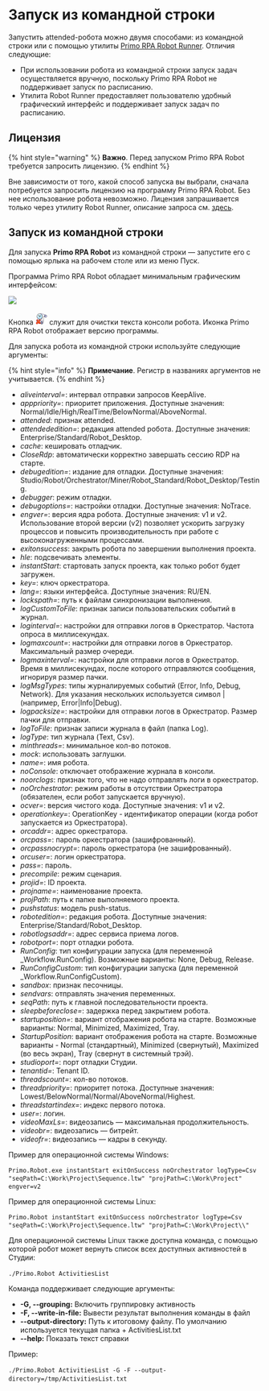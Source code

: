 # Запуск из командной строки

Запустить attended-робота можно двумя способами: из командной строки или с помощью утилиты [Primo RPA Robot Runner](https://docs.primo-rpa.ru/primo-rpa/primo-robot/robot-runner). Отличия следующие:
* При использовании робота из командной строки запуск задач осуществляется вручную, поскольку Primo RPA Robot не поддерживает запуск по расписанию. 
* Утилита Robot Runner предоставляет пользователю удобный графический интерфейс и поддерживает запуск задач по расписанию. 

## Лицензия

{% hint style="warning" %}
**Важно**. Перед запуском Primo RPA Robot требуется запросить лицензию.
{% endhint %}

Вне зависимости от того, какой способ запуска вы выбрали, сначала потребуется запросить лицензию на программу Primo RPA Robot. Без нее использование робота невозможно. Лицензия запрашивается только через утилиту Robot Runner, описание запроса см. [здесь](https://docs.primo-rpa.ru/primo-rpa/primo-robot/installation/registration-desktop).

## Запуск из командной строки 

Для запуска **Primo RPA Robot** из командной строки — запустите его с помощью ярлыка на рабочем столе или из меню Пуск.

Программа Primo RPA Robot обладает минимальным графическим интерфейсом:

![](<../../.gitbook/assets1/consolerunner.png>)

Кнопка ![](<../../.gitbook/assets/4 (8).png>) служит для очистки текста консоли робота. Иконка Primo RPA Robot отображает версию программы.


Для запуска робота из командной строки используйте следующие аргументы:

{% hint style="info" %}
**Примечание**. Регистр в названиях аргументов не учитывается.
{% endhint %}


- *aliveinterval=*: интервал отправки запросов KeepAlive.  
- *apppriority=*: приоритет приложения. Доступные значения: Normal/Idle/High/RealTime/BelowNormal/AboveNormal.  
- *attended*: признак attended.  
- *attendededition=*: редакция attended робота. Доступные значения: Enterprise/Standard/Robot_Desktop.  
- *cache*: кешировать отладчик.  
- *CloseRdp*: автоматически корректно завершать сессию RDP на старте.  
- *debugedition=*: издание для отладки. Доступные значения: Studio/Robot/Orchestrator/Miner/Robot_Standard/Robot_Desktop/Testing.  
- *debugger*: режим отладки.  
- *debugoptions=*: настройки отладки. Доступные значения: NoTrace.  
- *engver=*: версия ядра робота. Доступные значения: v1 и v2. Использование второй версии (v2) позволяет ускорить загрузку процессов и повысить производительность при работе с высоконагруженными процессами.  
- *exitonsuccess*: закрыть робота по завершении выполнения проекта.  
- *hle*: подсвечивать элементы.  
- *instantStart*: стартовать запуск проекта, как только робот будет загружен.  
- *key=*: ключ оркестратора.  
- *lang=*: языки интерфейса. Доступные значения: RU/EN.  
- *lockspath=*: путь к файлам синхронизации выполнения.  
- *logCustomToFile*: признак записи пользовательских событий в журнал.  
- *loginterval=*: настройки для отправки логов в Оркестратор. Частота опроса в миллисекундах.  
- *logmaxcount=*: настройки для отправки логов в Оркестратор. Максимальный размер очереди.  
- *logmaxinterval=*: настройки для отправки логов в Оркестратор. Время в миллисекундах, после которого отправляются сообщения, игнорируя размер пачки.  
- *logMsgTypes*: типы журналируемых событий (Error, Info, Debug, Network). Для указания нескольких используется символ | (например, Error|Info|Debug).  
- *logpacksize=*: настройки для отправки логов в Оркестратор. Размер пачки для отправки.  
- *logToFile*: признак записи журнала в файл (папка Log).  
- *logType*: тип журнала (Text, Csv).  
- *minthreads=*: минимальное кол-во потоков.  
- *mock*: использовать заглушки.  
- *name=*: имя робота.  
- *noConsole*: отключает отображение журнала в консоли.  
- *noorclogs*: признак того, что не надо отправлять логи в оркестратор.  
- *noOrchestrator*: режим работы в отсутствии Оркестратора (обязателен, если робот запускается вручную).  
- *ocver=*: версия чистого кода. Доступные значения: v1 и v2.  
- *operationkey=*: OperationKey - идентификатор операции (когда робот запускается из Оркестратора).  
- *orcaddr=*: адрес оркестратора.  
- *orcpass=*: пароль оркестратора (зашифрованный).  
- *orcpassnocrypt=*: пароль оркестратора (не зашифрованный).  
- *orcuser=*: логин оркестратора.  
- *pass=*: пароль.  
- *precompile*: режим сценария.  
- *projid=*: ID проекта.  
- *projname=*: наименование проекта.  
- *projPath*: путь к папке выполняемого проекта.  
- *pushstatus*: модель push-status.  
- *robotedition=*: редакция робота. Доступные значения: Enterprise/Standard/Robot_Desktop.  
- *robotlogsaddr=*: адрес сервиса приема логов.  
- *robotport=*: порт отладки робота.  
- *RunConfig*: тип конфигурации запуска (для переменной \_Workflow.RunConfig). Возможные варианты: None, Debug, Release.  
- *RunConfigCustom*: тип конфигурации запуска (для переменной \_Workflow.RunConfigCustom).  
- *sandbox*: признак песочницы.  
- *sendvars*: отправлять значения переменных.  
- *seqPath*: путь к главной последовательности проекта.  
- *sleepbeforeclose=*: задержка перед закрытием робота.  
- *startuposition=*: вариант отображения робота на старте. Возможные варианты: Normal, Minimized, Maximized, Tray.  
- *StartupPosition*: вариант отображения робота на старте. Возможные варианты - Normal (стандартный), Minimized (свернутый), Maximized (во весь экран), Tray (свернут в системный трэй).  
- *studioport=*: порт отладки Студии.  
- *tenantid=*: Tenant ID.  
- *threadsсount=*: кол-во потоков.  
- *threadpriority=*: приоритет потока. Доступные значения: Lowest/BelowNormal/Normal/AboveNormal/Highest.  
- *threadstartindex=*: индекс первого потока.  
- *user=*: логин.  
- *videoMaxLs=*: видеозапись — максимальная продолжительность.  
- *videobr=*: видеозапись — битрейт.  
- *videofr=*: видеозапись — кадры в секунду.

Пример для операционной системы Windows:
```
Primo.Robot.exe instantStart exitOnSuccess noOrchestrator logType=Csv "seqPath=C:\Work\Project\Sequence.ltw" "projPath=C:\Work\Project" engver=v2 
```
Пример для операционной системы Linux:
```
Primo.Robot instantStart exitOnSuccess noOrchestrator logType=Csv "seqPath=C:\Work\Project\Sequence.ltw" "projPath=C:\Work\Project\\"
```

Для операционной системы Linux также доступна команда, с помощью которой робот может вернуть список всех доступных активностей в Студии:

`./Primo.Robot ActivitiesList`

Команда поддерживает следующие аргументы:

* **-G, --grouping:** Включить группировку активность
* **-F, --write-in-file:** Вывести результат выполнения команды в файл
* **--output-directory:** Путь к итоговому файлу. По умолчанию используется текущая папка + ActivitiesList.txt
* **--help:** Показать текст справки

Пример:

`./Primo.Robot ActivitiesList -G -F --output-directory=/tmp/ActivitiesList.txt`